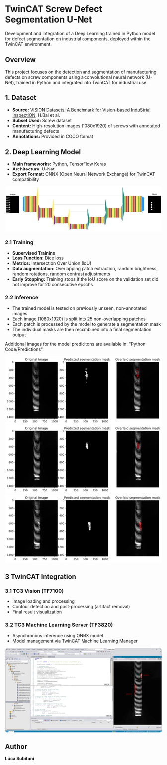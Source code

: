 # TwinCAT Screw Defect Segmentation U-Net

Development and integration of a Deep Learning trained in Python model for defect segmentation on industrial components, deployed within the TwinCAT environment.

## Overview

This project focuses on the detection and segmentation of manufacturing defects on screw components using a convolutional neural network (U-Net), trained in Python and integrated into TwinCAT for industrial use.

## 1. Dataset

- **Source:** [VISION Datasets: A Benchmark for Vision-based InduStrial InspectiON](https://arxiv.org/abs/2306.07890), H.Bai et al.
- **Subset Used:** Screw dataset  
- **Content:** High-resolution images (1080x1920) of screws with annotated manufacturing defects  
- **Annotations:** Provided in COCO format  

## 2. Deep Learning Model

- **Main frameworks:** Python, TensorFlow Keras  
- **Architecture:** U-Net  
- **Export Format:** ONNX (Open Neural Network Exchange) for TwinCAT compatibility

![Model Overview](README_images/model_overview.png)

### 2.1 Training

- **Supervised Training**
- **Loss Function:** Dice loss
- **Metrics:** Intersection Over Union (IoU)
- **Data augmentation**: Overlapping patch extraction, random brightness, random rotations, random contrast adjustments
- **Early Stopping:** Training stops if the IoU score on the validation set did not improve for 20 consecutive epochs

### 2.2 Inference

- The trained model is tested on previously unseen, non-annotated images  
- Each image (1080x1920) is split into 25 non-overlapping patches  
- Each patch is processed by the model to generate a segmentation mask  
- The individual masks are then recombined into a final segmentation output

Additional images for the model predicitons are available in: "Python Code/Predictions"

![Prediction Example 1](README_images/vis_000173.jpg)
![Prediction Example 2](README_images/vis_000177.jpg)
![Prediction Example 3](README_images/vis_000186.jpg)


## 3 TwinCAT Integration

### 3.1 TC3 Vision (TF7100)

- Image loading and processing
- Contour detection and post-processing (artifact removal)
- Final result visualization

### 3.2 TC3 Machine Learning Server (TF3820)

- Asynchronous inference using ONNX model
- Model management via TwinCAT Machine Learning Manager

![TwinCAT Integration](README_images/twincat_integration.png)

## Author

**Luca Subitoni**
